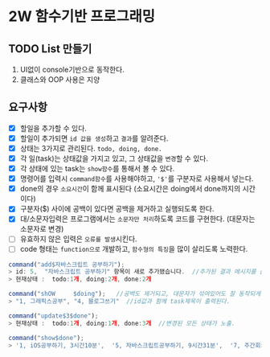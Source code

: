 # 2W 함수기반 프로그래밍

## TODO List 만들기
1. UI없이 console기반으로 동작한다.
2. 클래스와 OOP 사용은 지양

## 요구사항
- [x] 할일을 추가할 수 있다.
- [x] 할일이 추가되면 `id 값을 생성`하고 `결과`를 알려준다.
- [x] 상태는 3가지로 관리된다. `todo, doing, done.`
- [x] 각 일(task)는 상태값을 가지고 있고, 그 상태값을 `변경`할 수 있다.
- [x] 각 상태에 있는 task는 `show함수`를 통해서 볼 수 있다.
- [x] 명령어를 입력시 `command함수`를 사용해야하고, `'$'`를 구분자로 사용해서 넣는다.
- [x] done의 경우 `소요시간`이 함께 표시된다 (소요시간은 doing에서 done까지의 시간이다)
- [x] 구분자($) 사이에 공백이 있다면 공백을 제거하고 실행되도록 한다.
- [x] 대/소문자입력은 프로그램에서는 `소문자만 처리`하도록 코드를 구현한다. (대문자는 소문자로 변경)
- [ ] 유효하지 않은 입력은 `오류를 발생`시킨다.
- [ ] code 형태는 `function으로` 개발하고, `함수형의 특징`을 많이 살리도록 노력한다.

```js
command("add$자바스크립트 공부하기");
> id: 5,  "자바스크립트 공부하기" 항목이 새로 추가됐습니다.  //추가된 결과 메시지를 출력
> 현재상태 :  todo:1개, doing:2개, done:2개

command("shOW     $doing");   //공백도 제거되고, 대문자가 섞여있어도 잘 동작되게 한다.
> "1, 그래픽스공부", "4, 블로그쓰기"  //id값과 함께 task제목이 출력된다.

command("update$3$done");
> 현재상태 :  todo:1개, doing:1개, done:3개  //변경된 모든 상태가 노출.

command("show$done");
> '1, iOS공부하기, 3시간10분',  '5, 자바스크립트공부하기, 9시간31분',  '7, 주간회의 1시간40분'
```